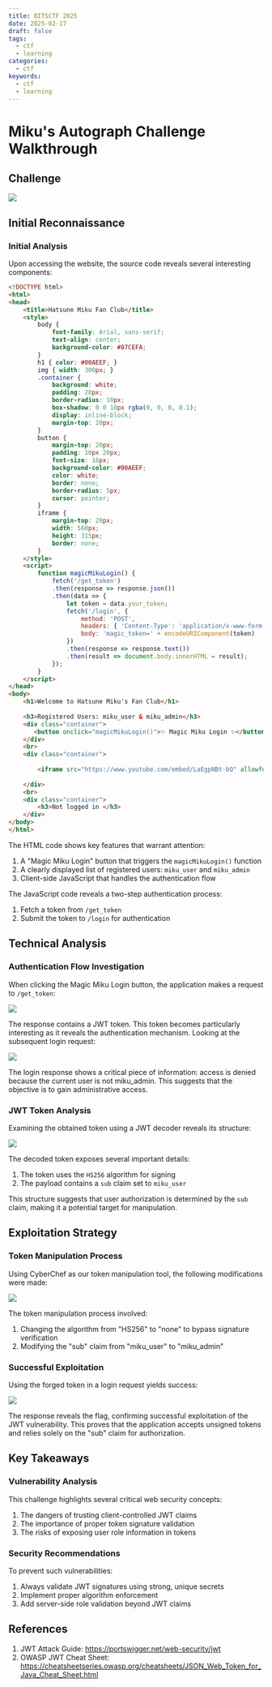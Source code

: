 ```yaml
---
title: BITSCTF 2025
date: 2025-02-17
draft: false
tags:
  - ctf
  - learning
categories:
  - ctf
keywords:
  - ctf
  - learning
---
```

# Miku's Autograph Challenge Walkthrough

## Challenge 
![](Pasted%20image%2020250217154311.png)

## Initial Reconnaissance

### Initial Analysis
Upon accessing the website, the source code reveals several interesting components:

```html
<!DOCTYPE html>
<html>
<head>
    <title>Hatsune Miku Fan Club</title>
    <style>
        body { 
            font-family: Arial, sans-serif; 
            text-align: center; 
            background-color: #87CEFA; 
        }
        h1 { color: #00AEEF; }
        img { width: 300px; }
        .container { 
            background: white; 
            padding: 20px; 
            border-radius: 10px; 
            box-shadow: 0 0 10px rgba(0, 0, 0, 0.1); 
            display: inline-block;
            margin-top: 20px;
        }
        button {
            margin-top: 20px;
            padding: 10px 20px;
            font-size: 16px;
            background-color: #00AEEF;
            color: white;
            border: none;
            border-radius: 5px;
            cursor: pointer;
        }
        iframe {
            margin-top: 20px;
            width: 560px;
            height: 315px;
            border: none;
        }
    </style>
    <script>
        function magicMikuLogin() {
            fetch('/get_token')
            .then(response => response.json())
            .then(data => {
                let token = data.your_token;
                fetch('/login', {
                    method: 'POST',
                    headers: { 'Content-Type': 'application/x-www-form-urlencoded' },
                    body: 'magic_token=' + encodeURIComponent(token)
                })
                .then(response => response.text())
                .then(result => document.body.innerHTML = result);
            });
        }
    </script>
</head>
<body>
    <h1>Welcome to Hatsune Miku's Fan Club</h1>
    
    <h3>Registered Users: miku_user & miku_admin</h3>
    <div class="container">
       <button onclick="magicMikuLogin()">✨ Magic Miku Login ✨</button>
    </div>
    <br>
    <div class="container">
    
        <iframe src="https://www.youtube.com/embed/LaEgpNBt-bQ" allowfullscreen></iframe>
    
    </div>
    <br>
    <div class="container">
        <h3>Not logged in </h3>
    </div>
</body>
</html>
```

The HTML code shows key features that warrant attention:
1. A "Magic Miku Login" button that triggers the `magicMikuLogin()` function
2. A clearly displayed list of registered users: `miku_user` and `miku_admin`
3. Client-side JavaScript that handles the authentication flow

The JavaScript code reveals a two-step authentication process:
1. Fetch a token from `/get_token`
2. Submit the token to `/login` for authentication

## Technical Analysis

### Authentication Flow Investigation
When clicking the Magic Miku Login button, the application makes a request to `/get_token`:

![](Pasted%20image%2020250217154720.png)

The response contains a JWT token. This token becomes particularly interesting as it reveals the authentication mechanism. Looking at the subsequent login request:

![](Pasted%20image%2020250217154810.png)

The login response shows a critical piece of information: access is denied because the current user is not miku_admin. This suggests that the objective is to gain administrative access.

### JWT Token Analysis
Examining the obtained token using a JWT decoder reveals its structure:

![](Pasted%20image%2020250217154845.png)

The decoded token exposes several important details:
1. The token uses the `HS256` algorithm for signing
2. The payload contains a `sub` claim set to `miku_user`

This structure suggests that user authorization is determined by the `sub` claim, making it a potential target for manipulation.

## Exploitation Strategy

### Token Manipulation Process
Using CyberChef as our token manipulation tool, the following modifications were made:

![](Pasted%20image%2020250217154947.png)

The token manipulation process involved:
1. Changing the algorithm from "HS256" to "none" to bypass signature verification
2. Modifying the "sub" claim from "miku_user" to "miku_admin"

### Successful Exploitation
Using the forged token in a login request yields success:

![](Pasted%20image%2020250217155021.png)

The response reveals the flag, confirming successful exploitation of the JWT vulnerability. This proves that the application accepts unsigned tokens and relies solely on the "sub" claim for authorization.

## Key Takeaways

### Vulnerability Analysis
This challenge highlights several critical web security concepts:
1. The dangers of trusting client-controlled JWT claims
2. The importance of proper token signature validation
3. The risks of exposing user role information in tokens

### Security Recommendations
To prevent such vulnerabilities:
1. Always validate JWT signatures using strong, unique secrets
2. Implement proper algorithm enforcement
3. Add server-side role validation beyond JWT claims

## References
1. JWT Attack Guide: https://portswigger.net/web-security/jwt
2. OWASP JWT Cheat Sheet: https://cheatsheetseries.owasp.org/cheatsheets/JSON_Web_Token_for_Java_Cheat_Sheet.html